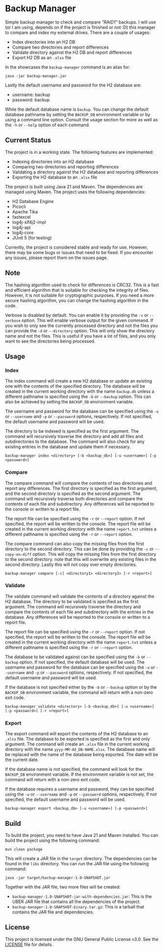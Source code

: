# Backup Manager

Simple backup manager to check and compare *"RAID1"* backups. I will use (or I
am using, depends on if the project is finished or not :D) this manager to
compare and index my external drives. There are a couple of usages:

- Index directories into an H2 DB
- Compare two directories and report differences
- Validate directory against the H2 DB and report differences
- Export H2 DB as an `.xlsx` file

In the showcases the `backup-manager` command is an alias for:

```shell
java -jar backup-manager.jar
```

Lastly the default username and password for the H2 database are:

- username: backup
- password: backup

While the default database name is `backup`. You can change the default
database pathname by setting the `BACKUP_DB` environment variable or by using a
command line option. Consult the usage section for more as well as the `-h` or
`--help` option of each command.

## Current Status

The project is in a working state. The following features are implemented:

- Indexing directories into an H2 database
- Comparing two directories and reporting differences
- Validating a directory against the H2 database and reporting differences
- Exporting the H2 database to an `.xlsx` file

The project is built using Java 21 and Maven. The dependencies are managed
using Maven. The project uses the following dependencies:

- H2 Database Engine
- Picocli
- Apache Tika
- fastexcel
- log4j-slf4j2-impl
- log4j-api
- log4j-core
- JUnit 5 (for testing)

Currently, the project is considered stable and ready for use. However, there
may be some bugs or issues that need to be fixed. If you encounter any issues,
please report them on the issues page.

## Note

The hashing algorithm used to check for differences is CRC32. This is a fast
and efficient algorithm that is suitable for checking the integrity of files.
However, it is not suitable for cryptographic purposes. If you need a more
secure hashing algorithm, you can change the hashing algorithm in the code.

Verbose is disabled by default. You can enable it by providing the `-v` or
`--verbose` option. This will enable verbose output for the given command. If
you wish to only see the currently processed directory and not the files
you can provide the `-d` or `--directory` option. This will only show the
directory name and not the files. This is useful if you have a lot of files,
and you only want to see the directories being processed.

## Usage

### Index

The index command will create a new H2 database or update an existing one with
the contents of the specified directory. The database will be created in the
current working directory with the name `backup.db` unless a different pathname
is specified using the `-b` or `--backup` option. This can also be achieved by
setting the `BACKUP_DB` environment variable.

The username and password for the database can be specified using the `-u` or
`--username` and `-p` or `--password` options, respectively. If not specified,
the default username and password will be used.

The directory to be indexed is specified as the first argument. The command will
recursively traverse the directory and add all files and subdirectories to the
database. The command will also check for any existing entries in the database
and update them if necessary.

```shell
backup-manager index <directory> [-b <backup_db>] [-u <username>] [-p <password>]
```

### Compare

The compare command will compare the contents of two directories and report any
differences. The first directory is specified as the first argument, and the
second directory is specified as the second argument. The command will
recursively traverse both directories and compare the contents of each file
and subdirectory. Any differences will be reported to the console or written to
a report file.

The report file can be specified using the `-r` or `--report` option. If not
specified, the report will be written to the console. The report file will be
created in the current working directory with the name `report.txt` unless a
different pathname is specified using the `-r` or `--report` option.

The compare command can also copy the missing files from the first directory to
the second directory. This can be done by providing the `-c` or `--copy-on-diff`
option. This will copy the missing files from the first directory to the
second directory. note that this will overwrite any existing files in the
second directory. Lastly this will not copy over empty directories.

```shell
backup-manager compare [-c] <directory1> <directory2> [-r <report>]
```

### Validate

The validate command will validate the contents of a directory against the
H2 database. The directory to be validated is specified as the first argument.
The command will recursively traverse the directory and compare the contents of
each file and subdirectory with the entries in the database. Any differences
will be reported to the console or written to a report file.

The report file can be specified using the `-r` or `--report` option. If not
specified, the report will be written to the console. The report file will be
created in the current working directory with the name `report.txt` unless a
different pathname is specified using the `-r` or `--report` option.

The database to be validated against can be specified using the `-b` or
`--backup` option. If not specified, the default database will be used. The
username and password for the database can be specified using the `-u` or
`--username` and `-p` or `--password` options, respectively. If not specified,
the default username and password will be used.

If the database is not specified either by the `-b` or `--backup` option or by
the `BACKUP_DB` environment variable, the command will return with a non-zero
exit code.

```shell
backup-manager validate <directory> [-b <backup_db>] [-u <username>] [-p <password>] [-r <report>]
```

### Export

The export command will export the contents of the H2 database to an `.xlsx`
file. The database to be exported is specified as the first and only argument.
The command will create an `.xlsx` file in the current working directory with
the name `yyyy-MM-dd_DB-NAME.xlsx`. The database name will be replaced with the
name of the database being exported. The date will be the current date.

If the database name is not specified, the command will look for the `BACKUP_DB`
environment variable. If the environment variable is not set, the command will
return with a non-zero exit code.

If the database requires a username and password, they can be specified using
the `-u` or `--username` and `-p` or `--password` options, respectively. If not
specified, the default username and password will be used.

```shell
backup-manager export <backup_db> [-u <username>] [-p <password>]
```

## Build

To build the project, you need to have Java 21 and Maven installed. You can
build the project using the following command:

```shell
mvn clean package
```

This will create a JAR file in the `target` directory. The dependencies can be
found in the `libs` directory. You can run the JAR file using the following
command:

```shell
java -jar target/backup-manager-1.0-SNAPSHOT.jar
```

Together with the JAR file, two more files will be created:

- `backup-manager-1.0-SNAPSHOT-jar-with-dependencies.jar`: This is the UBER JAR
  file that contains all the dependencies of the project.
- `backup-manager-1.0-SNAPSHOT-binary.tar.gz`: This is a tarball that contains
  the JAR file and dependencies.

## License

This project is licensed under the GNU General Public License v3.0. See the
[LICENSE](LICENSE) file for details.
